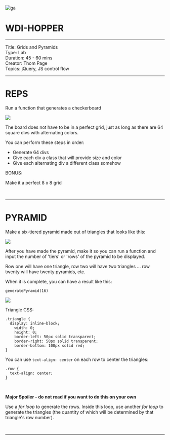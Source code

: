 ![ga](http://mobbook.generalassemb.ly/ga_cog.png)

# WDI-HOPPER

---
Title: Grids and Pyramids<br>
Type: Lab <br>
Duration: 45 - 60 mins<br>
Creator: Thom Page <br>
Topics: jQuery, JS control flow<br>

---

# REPS

Run a function that generates a checkerboard

![](http://math.hws.edu/eck/cs124/javanotes3/c3/checkerboard.gif)

The board does not have to be in a perfect grid, just as long as there are 64 square divs with alternating colors.

You can perform these steps in order:

* Generate 64 divs 
* Give each div a class that will provide size and color
* Give each alternating div a different class somehow

BONUS:

Make it a perfect 8 x 8 grid

<br>
<hr>

# PYRAMID

Make a six-tiered pyramid made out of triangles that looks like this:

![](https://i.imgur.com/S0zDk0h.png)

After you have made the pyramid, make it so you can run a function and input the number of 'tiers' or 'rows' of the pyramid to be displayed.

Row one will have one triangle, row two will have two triangles ... row twenty will have twenty pyramids, etc.

When it is complete, you can have a result like this:

```
generatePyramid(16)
```

![](https://i.imgur.com/O2IeAu6.png)

Triangle CSS:

```
.triangle {
  display: inline-block;
	width: 0;
	height: 0;
	border-left: 50px solid transparent;
	border-right: 50px solid transparent;
	border-bottom: 100px solid red;
}
```

You can use `text-align: center` on each row to center the triangles:

```
.row {
  text-align: center;
}
```

<br>

**Major Spoiler - do not read if you want to do this on your own**

Use a _for loop_ to generate the rows. Inside this loop, use another _for loop_ to generate the triangles (the quantity of which will be determined by that triangle's row number).

<br>
<hr>


